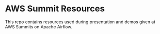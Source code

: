 # AWS Summit Resources

This repo contains resources used during presentation and demos given at AWS Summits on Apache Airflow.

